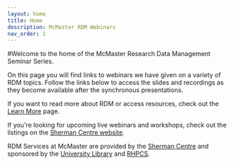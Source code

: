 ```yaml
---
layout: home
title: Home
description: McMaster RDM Webinars
nav_order: 1
---
```


#Welcome to the home of the McMaster Research Data Management Seminar Series.

On this page you will find links to webinars we have given on a variety of RDM topics. Follow the links below to access the slides and recordings as they become available after the synchronous presentations.

If you want to read more about RDM or access resources, check out the [Learn More](learn-more) page.

If you're looking for upcoming live webinars and workshops, check out the listings on the [Sherman Centre website](https://scds.ca/events/dmds/2021-2022-2/).

RDM Services at McMaster are provided by the [Sherman Centre](https://scds.ca/) and sponsored by the [University Library](https://library.mcmaster.ca/) and [RHPCS](https://research.mcmaster.ca/research-resources/local-it/rhpcs/).
